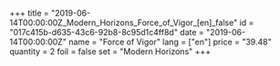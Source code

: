+++
title = "2019-06-14T00:00:00Z_Modern_Horizons_Force_of_Vigor_[en]_false"
id = "017c415b-d635-43c6-92b8-8c95d1c4ff8d"
date = "2019-06-14T00:00:00Z"
name = "Force of Vigor"
lang = ["en"]
price = "39.48"
quantity = 2
foil = false
set = "Modern Horizons"
+++
